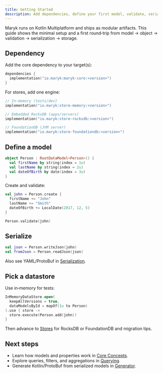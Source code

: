 ```yaml
---
title: Getting Started
description: Add dependencies, define your first model, validate, serialize, and choose a datastore.
---
```


Maryk runs on Kotlin Multiplatform and ships as modular artifacts. This guide shows the minimal setup and a first round‑trip from model → object → validation → serialization → storage.

## Dependency

Add the core dependency to your target(s):

```kotlin
dependencies {
  implementation("io.maryk:maryk-core:<version>")
}
```

For stores, add one engine:

```kotlin
// In-memory (tests/dev)
implementation("io.maryk:store-memory:<version>")

// Embedded RocksDB (apps/servers)
implementation("io.maryk:store-rocksdb:<version>")

// FoundationDB (JVM server)
implementation("io.maryk:store-foundationdb:<version>")
```

## Define a model

```kotlin
object Person : RootDataModel<Person>() {
  val firstName by string(index = 1u)
  val lastName by string(index = 2u)
  val dateOfBirth by date(index = 3u)
}
```

Create and validate:

```kotlin
val john = Person.create {
  firstName += "John"
  lastName += "Smith"
  dateOfBirth += LocalDate(2017, 12, 5)
}

Person.validate(john)
```

## Serialize

```kotlin
val json = Person.writeJson(john)
val fromJson = Person.readJson(json)
```

Also see YAML/ProtoBuf in [Serialization](/core-concepts/serialization/).

## Pick a datastore

Use in‑memory for tests:

```kotlin
InMemoryDataStore.open(
  keepAllVersions = true,
  dataModelsById = mapOf(1u to Person)
).use { store ->
  store.execute(Person.add(john))
}
```

Then advance to [Stores](/stores/) for RocksDB or FoundationDB and migration tips.

## Next steps

- Learn how models and properties work in [Core Concepts](/core-concepts/datamodels/).
- Explore queries, filters, and aggregations in [Querying](/core-concepts/querying/).
- Generate Kotlin/ProtoBuf from serialized models in [Generator](/support/generator/).


